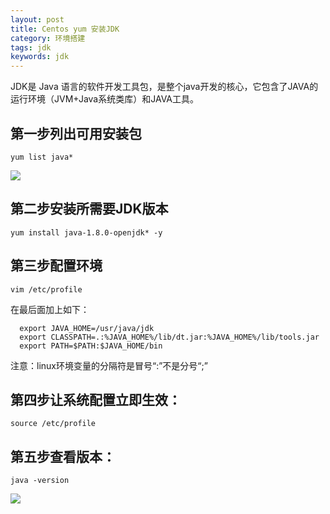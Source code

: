 ```yaml
---
layout: post
title: Centos yum 安装JDK
category: 环境搭建
tags: jdk
keywords: jdk
---
```


JDK是 Java 语言的软件开发工具包，是整个java开发的核心，它包含了JAVA的运行环境（JVM+Java系统类库）和JAVA工具。
## 第一步列出可用安装包
```
yum list java*
```
<img src="http://github-blog.oss-cn-shenzhen.aliyuncs.com/2017-12-06-1.png"/>

## 第二步安装所需要JDK版本
```
yum install java-1.8.0-openjdk* -y 
```
## 第三步配置环境
```
vim /etc/profile
```
在最后面加上如下：
```
  export JAVA_HOME=/usr/java/jdk 
  export CLASSPATH=.:%JAVA_HOME%/lib/dt.jar:%JAVA_HOME%/lib/tools.jar  
  export PATH=$PATH:$JAVA_HOME/bin  
```
注意：linux环境变量的分隔符是冒号“:”不是分号“;”   

## 第四步让系统配置立即生效：
```
source /etc/profile
```
## 第五步查看版本：
```
java -version
```
<img src="http://github-blog.oss-cn-shenzhen.aliyuncs.com/2017-12-06-2.png"/>